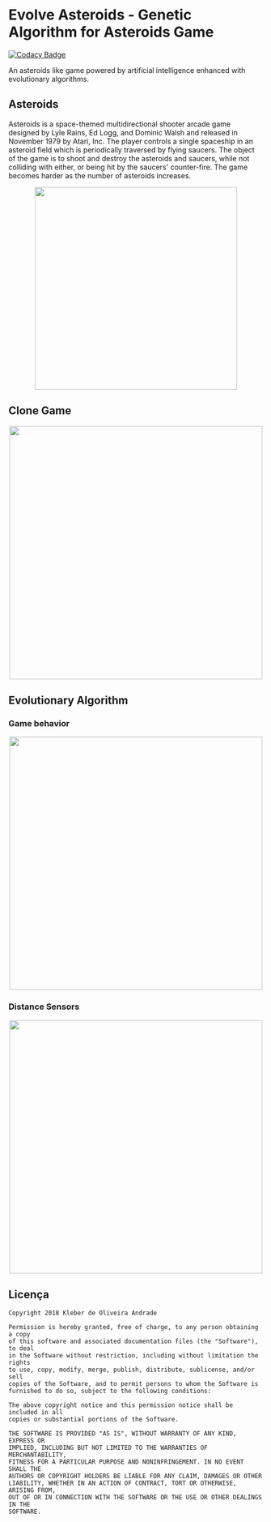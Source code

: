 # Evolve Asteroids - Genetic Algorithm for Asteroids Game

[![Codacy Badge](https://api.codacy.com/project/badge/Grade/1dbdbbd63639406d9a82ef0feb640d16)](https://www.codacy.com/app/kleberandrade/evolve-asteroids?utm_source=github.com&amp;utm_medium=referral&amp;utm_content=kleberandrade/evolve-asteroids&amp;utm_campaign=Badge_Grade)

An asteroids like game powered by artificial intelligence enhanced with evolutionary algorithms.

## Asteroids

Asteroids is a space-themed multidirectional shooter arcade game designed by Lyle Rains, Ed Logg, and Dominic Walsh and released in November 1979 by Atari, Inc. The player controls a single spaceship in an asteroid field which is periodically traversed by flying saucers. The object of the game is to shoot and destroy the asteroids and saucers, while not colliding with either, or being hit by the saucers' counter-fire. The game becomes harder as the number of asteroids increases. 

<p align="center">
  <img src="https://github.com/kleberandrade/evolve-asteroids/blob/master/Screenshots/original.png" height="400"/>
</p>

## Clone Game

<p align="center">
  <img src="https://github.com/kleberandrade/evolve-asteroids/blob/master/Screenshots/game.PNG" height="500"/>
</p>

## Evolutionary Algorithm

### Game behavior

<p align="center">
  <img src="https://github.com/kleberandrade/evolve-asteroids/blob/master/Screenshots/sketch_1.jpg" height="500"/>
</p>

### Distance Sensors

<p align="center">
  <img src="https://github.com/kleberandrade/evolve-asteroids/blob/master/Screenshots/sensors.PNG" height="500"/>
</p>

Licença
----

    Copyright 2018 Kleber de Oliveira Andrade
    
    Permission is hereby granted, free of charge, to any person obtaining a copy
    of this software and associated documentation files (the "Software"), to deal
    in the Software without restriction, including without limitation the rights
    to use, copy, modify, merge, publish, distribute, sublicense, and/or sell
    copies of the Software, and to permit persons to whom the Software is
    furnished to do so, subject to the following conditions:
    
    The above copyright notice and this permission notice shall be included in all
    copies or substantial portions of the Software.
    
    THE SOFTWARE IS PROVIDED "AS IS", WITHOUT WARRANTY OF ANY KIND, EXPRESS OR
    IMPLIED, INCLUDING BUT NOT LIMITED TO THE WARRANTIES OF MERCHANTABILITY,
    FITNESS FOR A PARTICULAR PURPOSE AND NONINFRINGEMENT. IN NO EVENT SHALL THE
    AUTHORS OR COPYRIGHT HOLDERS BE LIABLE FOR ANY CLAIM, DAMAGES OR OTHER
    LIABILITY, WHETHER IN AN ACTION OF CONTRACT, TORT OR OTHERWISE, ARISING FROM,
    OUT OF OR IN CONNECTION WITH THE SOFTWARE OR THE USE OR OTHER DEALINGS IN THE
    SOFTWARE.